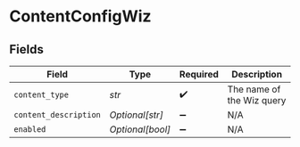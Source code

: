 # ContentConfigWiz


## Fields

| Field                     | Type                      | Required                  | Description               |
| ------------------------- | ------------------------- | ------------------------- | ------------------------- |
| `content_type`            | *str*                     | :heavy_check_mark:        | The name of the Wiz query |
| `content_description`     | *Optional[str]*           | :heavy_minus_sign:        | N/A                       |
| `enabled`                 | *Optional[bool]*          | :heavy_minus_sign:        | N/A                       |